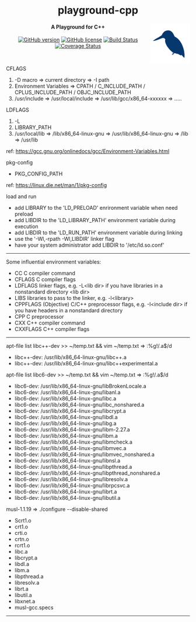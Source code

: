 <h1 align="center">
  <br>
  playground-cpp
  <br>
</h1>
<img src="icon.png" align="right" height="110"/>
<h4 align="center">A Playground for C++</h4>
<p align="center">
  <a href="https://badge.fury.io/gh/aggresss%2Fplayground-cpp"><img src="https://badge.fury.io/gh/aggresss%2Fplayground-cpp.svg" alt="GitHub version"></a>
  <a href="https://github.com/aggresss/playground-cpp/blob/master/LICENSE"><img src="https://img.shields.io/github/license/aggresss/playground-cpp.svg" alt="GitHub license"></a>
  <a href="https://www.travis-ci.org/aggresss/playground-cpp"><img src="https://www.travis-ci.org/aggresss/playground-cpp.svg?branch=master" alt="Build Status"></a>
  <a href="https://coveralls.io/github/aggresss/playground-cpp?branch=master"><img src="https://coveralls.io/repos/github/aggresss/playground-cpp/badge.svg?branch=master" alt="Coverage Status"></a>
</p>
<br>

CFLAGS
  1. -D macro => current directory => -I path
  2. Environment Variables => CPATH / C_INCLUDE_PATH / CPLUS_INCLUDE_PATH / OBJC_INCLUDE_PATH
  3. /usr/include => /usr/local/include => /usr/lib/gcc/x86_64-xxxxxx => .....

LDFLAGS
  1. -L
  2. LIBRARY_PATH
  3. /usr/local/lib => /lib/x86_64-linux-gnu => /usr/lib/x86_64-linux-gnu => /lib => /usr/lib

ref: https://gcc.gnu.org/onlinedocs/gcc/Environment-Variables.html

pkg-config
  - PKG_CONFIG_PATH

ref: https://linux.die.net/man/1/pkg-config

load and run

  - add LIBRARY to the 'LD_PRELOAD' enrironment variable when need preload
  - add LIBDIR to the 'LD_LIBRARY_PATH' environment variable during execution
  - add LIBDIR to the 'LD_RUN_PATH' environment variable during linking
  - use the '-Wl,-rpath -Wl,LIBDIR' linker flag
  - have your system administrator add LIBDIR to '/etc/ld.so.conf'

---

Some influential environment variables:
 - CC          C compiler command
 - CFLAGS      C compiler flags
 - LDFLAGS     linker flags, e.g. -L\<lib dir\> if you have libraries in a<br>
              nonstandard directory \<lib dir\>
 - LIBS        libraries to pass to the linker, e.g. -l\<library\>
 - CPPFLAGS    (Objective) C/C++ preprocessor flags, e.g. -I\<include dir\> if<br>
              you have headers in a nonstandard directory <include dir>
 - CPP         C preprocessor
 - CXX         C++ compiler command
 - CXXFLAGS    C++ compiler flags

---

apt-file list libc++-dev >> ~/temp.txt && vim ~/temp.txt => :%g!/.a$/d
- libc++-dev: /usr/lib/x86_64-linux-gnu/libc++.a
- libc++-dev: /usr/lib/x86_64-linux-gnu/libc++experimental.a

apt-file list libc6-dev >> ~/temp.txt && vim ~/temp.txt => :%g!/.a$/d
- libc6-dev: /usr/lib/x86_64-linux-gnu/libBrokenLocale.a
- libc6-dev: /usr/lib/x86_64-linux-gnu/libanl.a
- libc6-dev: /usr/lib/x86_64-linux-gnu/libc.a
- libc6-dev: /usr/lib/x86_64-linux-gnu/libc_nonshared.a
- libc6-dev: /usr/lib/x86_64-linux-gnu/libcrypt.a
- libc6-dev: /usr/lib/x86_64-linux-gnu/libdl.a
- libc6-dev: /usr/lib/x86_64-linux-gnu/libg.a
- libc6-dev: /usr/lib/x86_64-linux-gnu/libm-2.27.a
- libc6-dev: /usr/lib/x86_64-linux-gnu/libm.a
- libc6-dev: /usr/lib/x86_64-linux-gnu/libmcheck.a
- libc6-dev: /usr/lib/x86_64-linux-gnu/libmvec.a
- libc6-dev: /usr/lib/x86_64-linux-gnu/libmvec_nonshared.a
- libc6-dev: /usr/lib/x86_64-linux-gnu/libnsl.a
- libc6-dev: /usr/lib/x86_64-linux-gnu/libpthread.a
- libc6-dev: /usr/lib/x86_64-linux-gnu/libpthread_nonshared.a
- libc6-dev: /usr/lib/x86_64-linux-gnu/libresolv.a
- libc6-dev: /usr/lib/x86_64-linux-gnu/librpcsvc.a
- libc6-dev: /usr/lib/x86_64-linux-gnu/librt.a
- libc6-dev: /usr/lib/x86_64-linux-gnu/libutil.a

musl-1.1.19 => ./configure --disable-shared
- Scrt1.o
- crt1.o
- crti.o
- crtn.o
- rcrt1.o
- libc.a
- libcrypt.a
- libdl.a
- libm.a
- libpthread.a
- libresolv.a
- librt.a
- libutil.a
- libxnet.a
- musl-gcc.specs

---

